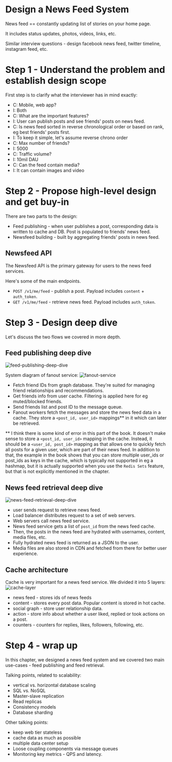 # Design a News Feed System
News feed == constantly updating list of stories on your home page.

It includes status updates, photos, videos, links, etc.

Similar interview questions - design facebook news feed, twitter timeline, instagram feed, etc.

# Step 1 - Understand the problem and establish design scope
First step is to clarify what the interviewer has in mind exactly:
 * C: Mobile, web app?
 * I: Both
 * C: What are the important features?
 * I: User can publish posts and see friends' posts on news feed.
 * C: Is news feed sorted in reverse chronological order or based on rank, eg best friends' posts first.
 * I: To keep it simple, let's assume reverse chrono order
 * C: Max number of friends?
 * I: 5000
 * C: Traffic volume?
 * I: 10mil DAU
 * C: Can the feed contain media?
 * I: It can contain images and video

# Step 2 - Propose high-level design and get buy-in
There are two parts to the design:
 * Feed publishing - when user publishes a post, corresponding data is written to cache and DB. Post is populated to friends' news feed.
 * Newsfeed building - built by aggregating friends' posts in news feed.

## Newsfeed API
The Newsfeed API is the primary gateway for users to the news feed services.

Here's some of the main endpoints.
 * `POST /v1/me/feed` - publish a post. Payload includes `content` + `auth_token`.
 * `GET /v1/me/feed` - retrieve news feed. Payload includes `auth_token`.


# Step 3 - Design deep dive
Let's discuss the two flows we covered in more depth.

## Feed publishing deep dive
![feed-publishing-deep-dive](images/feed-publishing-deep-dive.png)


System diagram of fanout service:
![fanout-service](images/fanout-service.png)
 * Fetch friend IDs from graph database. They're suited for managing friend relationships and recommendations.
 * Get friends info from user cache. Filtering is applied here for eg muted/blocked friends.
 * Send friends list and post ID to the message queue.
 * Fanout workers fetch the messages and store the news feed data in a cache. They store a `<post_id, user_id>` mappings** in it which can later be retrieved.

** I think there is some kind of error in this part of the book. It doesn't make sense to store a `<post_id, user_id>` mapping in the cache. Instead, it should be a `<user_id, post_id>` mapping as that allows one to quickly fetch all posts for a given user, which are part of their news feed. In addition to that, the example in the book shows that you can store multiple user_ids or post_ids as keys in the cache, which is typically not supported in eg a hashmap, but it is actually supported when you use the `Redis Sets` feature, but that is not explicitly mentioned in the chapter.

## News feed retrieval deep dive
![news-feed-retrieval-deep-dive](images/news-feed-retrieval-deep-dive.png)
 * user sends request to retrieve news feed.
 * Load balancer distributes request to a set of web servers.
 * Web servers call news feed service.
 * News feed service gets a list of `post_id` from the news feed cache.
 * Then, the posts in the news feed are hydrated with usernames, content, media files, etc.
 * Fully hydrated news feed is returned as a JSON to the user.
 * Media files are also stored in CDN and fetched from there for better user experience.

## Cache architecture
Cache is very important for a news feed service. We divided it into 5 layers:
![cache-layer](images/cache-layer.png)
 * news feed - stores ids of news feeds
 * content - stores every post data. Popular content is stored in hot cache.
 * social graph - store user relationship data.
 * action - store info about whether a user liked, replied or took actions on a post.
 * counters - counters for replies, likes, followers, following, etc.

# Step 4 - wrap up
In this chapter, we designed a news feed system and we covered two main use-cases - feed publishing and feed retrieval.

Talking points, related to scalability:
 * vertical vs. horizontal database scaling
 * SQL vs. NoSQL
 * Master-slave replication
 * Read replicas
 * Consistency models
 * Database sharding

Other talking points:
 * keep web tier stateless
 * cache data as much as possible
 * multiple data center setup
 * Loose coupling components via message queues
 * Monitoring key metrics - QPS and latency.
